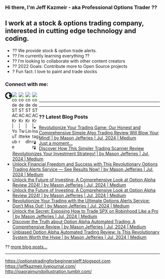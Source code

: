 

<!--
**jeffkazmeir/jeffkazmeir** is a ✨ _special_ ✨ repository because its `README.md` (this file) appears on your GitHub profile.

Here are some ideas to get you started:

- 🔭 I’m currently working on ...
- 🌱 I’m currently learning ...
- 👯 I’m looking to collaborate on ...
- 🤔 I’m looking for help with ...
- 💬 Ask me about ...
- 📫 How to reach me: ...
- 😄 Pronouns: ...
- ⚡ Fun fact: ...
-->
### Hi there, I'm Jeff Kazmeir - aka Professional Options Trader ??
## I work at a stock & options trading company, interested in cutting edge technology and coding.

- ?? We provide stock & option trade alerts.
- ?? I’m currently learning everything ??
- ?? I’m looking to collaborate with other content creators
- ?? 2022 Goals: Contribute more to Open Source projects
- ? Fun fact: I love to paint and trade stocks


### Connect with me:

[<img align="left" alt="codeSTACKr.com" width="22px" src="https://raw.githubusercontent.com/iconic/open-iconic/master/svg/globe.svg" />][website]
[<img align="left" alt="codeSTACKr | YouTube" width="22px" src="https://cdn.jsdelivr.net/npm/simple-icons@v3/icons/youtube.svg" />][youtube]
[<img align="left" alt="codeSTACKr | Twitter" width="22px" src="https://cdn.jsdelivr.net/npm/simple-icons@v3/icons/twitter.svg" />][twitter]
[<img align="left" alt="codeSTACKr | LinkedIn" width="22px" src="https://cdn.jsdelivr.net/npm/simple-icons@v3/icons/linkedin.svg" />][linkedin]
[<img align="left" alt="codeSTACKr | Instagram" width="22px" src="https://cdn.jsdelivr.net/npm/simple-icons@v3/icons/instagram.svg" />][instagram]

<br />

---

---

### ?? Latest Blog Posts

<!-- BLOG-POST-LIST:START -->
- [Revolutionize Your Trading Game: Our Honest and Comprehensive Simple Algo Trading Review Will Blow Your Mind! | by Mason Jefferies | Jul, 2024 | Medium](https://tradingoptionsforbeginners.medium.com/revolutionize-your-trading-game-our-honest-and-comprehensive-simple-algo-trading-review-will-blow-b9a665bea04d?source=ifttt--------------3)
- [Just a moment...](https://medium.com/@tradingoptionsforbeginners/discover-the-secret-to-explosive-profits-with-the-1-best-options-trading-alert-service-93690ddbc7c4?source=ifttt--------------3)
- [Discover How This Simpler Trading Scanner Review Revolutionizes Your Investment Strategy! | by Mason Jefferies | Jul, 2024 | Medium](https://tradingoptionsforbeginners.medium.com/discover-how-this-simpler-trading-scanner-review-revolutionizes-your-investment-strategy-24f4d4be6934?source=ifttt--------------3)
- [Unlock Financial Freedom and Success with This Revolutionary Options Trading Alerts Service — See Results Now! | by Mason Jefferies | Jul, 2024 | Medium](https://tradingoptionsforbeginners.medium.com/unlock-financial-freedom-and-success-with-this-revolutionary-options-trading-alerts-service-see-d3a08ab805e5?source=ifttt--------------3)
- [Unlock the Future of Investing: A Comprehensive Look at Option Alpha Review 2024! | by Mason Jefferies | Jul, 2024 | Medium](https://tradingoptionsforbeginners.medium.com/unlock-the-future-of-investing-a-comprehensive-look-at-option-alpha-review-2024-77b5efdddf36?source=ifttt--------------3)
- [Unlock the Future of Investing: A Comprehensive Look at Option Alpha Review 2024! | by Mason Jefferies | Jul, 2024 | Medium](https://tradingoptionsforbeginners.medium.com/unlock-the-future-of-investing-a-comprehensive-look-at-option-alpha-review-2024-22b181cae450?source=ifttt--------------3)
- [Revolutionize Your Trading with the Ultimate Options Alerts Service: Don’t Miss Out! | by Mason Jefferies | Jul, 2024 | Medium](https://tradingoptionsforbeginners.medium.com/revolutionize-your-trading-with-the-ultimate-options-alerts-service-dont-miss-out-e060e14316fc?source=ifttt--------------3)
- [Unlock the Secret: Exposing How to Trade SPX on Robinhood Like a Pro | by Mason Jefferies | Jul, 2024 | Medium](https://tradingoptionsforbeginners.medium.com/unlock-the-secret-exposing-how-to-trade-spx-on-robinhood-like-a-pro-9b91ccb18826?source=ifttt--------------3)
- [Discover the Truth about Option Alpha Automated Trading: A Comprehensive Review | by Mason Jefferies | Jul, 2024 | Medium](https://tradingoptionsforbeginners.medium.com/discover-the-truth-about-option-alpha-automated-trading-a-comprehensive-review-925395e34513?source=ifttt--------------3)
- [Unbiased Option Alpha Automated Trading Review: Is This Revolutionary System Worth the Hype | by Mason Jefferies | Jul, 2024 | Medium](https://tradingoptionsforbeginners.medium.com/unbiased-option-alpha-automated-trading-review-is-this-revolutionary-system-worth-the-hype-991ff985594d?source=ifttt--------------3)
<!-- BLOG-POST-LIST:END -->

?? [more blog posts...](https://theministerofcapitalism.com/blog/)

---


[website]: https://kingtradingsystems.com/blog/
[twitter]: https://twitter.com/optionstradejef
[youtube]: https://www.youtube.com/channel/UCEo82TuA0YdbXyO2oPecIHQ
[instagram]: https://tradingoptionsforbeginners.medium.com
[linkedin]: https://ca.linkedin.com/in/theministerofcapitalism
 https://optionstradingforbeginnersjeff.blogspot.com
 https://jeffkazmeir.livejournal.com/
 http://joaoraimundoillustration.tumblr.com/



